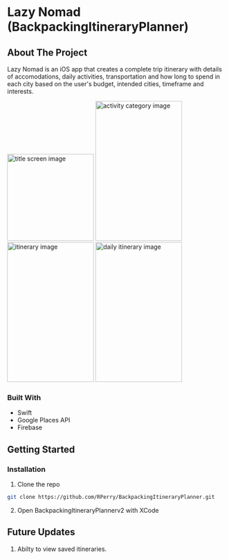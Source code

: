 # Lazy Nomad (BackpackingItineraryPlanner)

<!-- ABOUT THE PROJECT -->
## About The Project

Lazy Nomad is an iOS app that creates a complete trip itinerary with details of accomodations, daily activities, transportation and how long to spend in each city based on the user's budget, intended cities,
timeframe and interests.

<img src="https://drive.google.com/uc?export=view&id=1KW1yRQN8xMu2eJsGribGNQhXRYWmv7H1" alt="title screen image" width="200"/> <img src="https://drive.google.com/uc?export=view&id=1wPUbGPHconoIeKgxnl4VuOs5uXEk_OxT" alt="activity category image" height="322" width="200"/> <img src="https://drive.google.com/uc?export=view&id=19A7E3QJV3MtQl6dpm5-i_dU6uXVsbhE7" alt="itinerary image" height="322" width="200"/> <img src="https://drive.google.com/uc?export=view&id=16guWmayEd_LWmjZfuPA1zcSLFzLNIgFk" alt="daily itinerary image" height="322" width="200"/>

### Built With
* Swift
* Google Places API
* Firebase

<!-- GETTING STARTED -->
## Getting Started

### Installation

1. Clone the repo
```sh
git clone https://github.com/RPerry/BackpackingItineraryPlanner.git
```
2. Open BackpackingItineraryPlannerv2 with XCode

## Future Updates

1. Abilty to view saved itineraries.

